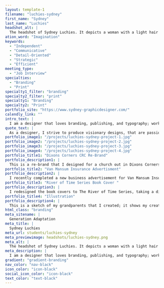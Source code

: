 ```yaml
---
layout: template-1
filename: "luchies-sydney"
first_name: "Sydney"
last_name: "Luchies"
headshot_alt: |
  The headshot of Sydney Luchies. It depicts a woman with a light hair tied back, smiling. She is wearing a dark cardigan and a silver necklace.
ation_word: "Imagination"
keywords:
  - "Independent"
  - "Communicative"
  - "Detail-Oriented"
  - "Strategic"
  - "Efficient"
meeting_type:
  - "Job Interview"
specialties:
  - "Branding"
  - "Print"
specialty1_filter: "branding"
specialty2_filter: "print"
specialty1: "Branding"
specialty2: "Print"
portfolio_site: "https://www.sydney-graphicdesigner.com/"
calendly_link: ""
intro_text: |
  I am a designer that loves branding, publishing, and typography; working with a company to bring out the best in their brand through brainstorming, and challenges is why I am a graphic designer.
quote_text: |
  As a designer, I strive to produce visionary designs, that are passion-powered, with rigorous results.
portfolio_image1: "/projects/luchies-sydney-project-1.jpg"
portfolio_image2: "/projects/luchies-sydney-project-2.jpg"
portfolio_image3: "/projects/luchies-sydney-project-3.jpg"
portfolio_image4: "/projects/luchies-sydney-project-4.jpg"
portfolio_title1: "Dixons Corners CRC Re-Brand"
portfolio_description1: |
  This is a re-brand that I designed for a church out in Dixons Corners. I focused my design on the agricultural location and congregation of the community church.
portfolio_title2: "Van Mansum Insurance Advertisment"
portfolio_description2: |
  I recently completed a new business advertisement for Van Mansum Insurance Brokerage; focusing on loyalty, trust, and safety.
portfolio_title3: "River of Time Series Book Cover "
portfolio_description3: |
  I redesigned the book covers to The River of Time Series, taking a different design path then the original cover by using Illustration.
portfolio_title4: "Illustration"
portfolio_description4: |
  This is a sketch of my grandparents that I created; it shows my creativeness, my passions, and my ability to sketch out project ideas and beginning sketches.
html_class: "branding"
meta_sitename: |
  Generation Adaptation
meta_title: |
  Sydney Luchies
meta_url: students/luchies-sydney
meta_previewimage: headshots/luchies-sydney.png
meta_alt: |
  The headshot of Sydney Luchies. It depicts a woman with a light hair tied back, smiling. She is wearing a dark cardigan and a silver necklace.
meta_description: |
  I am a designer that loves branding, publishing, and typography; working with a company to bring out the best in their brand through brainstorming, and challenges is why I am a graphic designer.
gradient: "gradient-branding"
nav_color: "nav-black"
icon_color: "icon-black"
social_icon_color: "icon-black"
text_color: "text-black"
---
```

